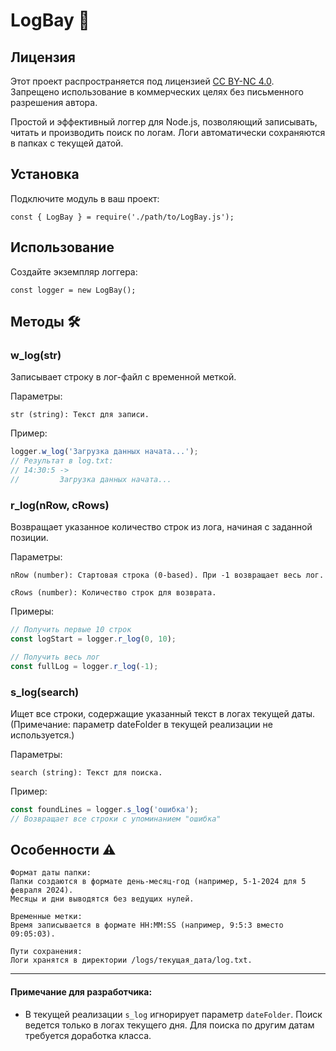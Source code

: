 # LogBay 📝

## Лицензия
Этот проект распространяется под лицензией [CC BY-NC 4.0](https://creativecommons.org/licenses/by-nc/4.0/).  
Запрещено использование в коммерческих целях без письменного разрешения автора.

Простой и эффективный логгер для Node.js, позволяющий записывать, читать и производить поиск по логам. Логи автоматически сохраняются в папках с текущей датой.

## Установка

Подключите модуль в ваш проект:

```
const { LogBay } = require('./path/to/LogBay.js');
```

## Использование

Создайте экземпляр логгера:

```
const logger = new LogBay();
```

## Методы 🛠

### w_log(str)

Записывает строку в лог-файл с временной меткой.

Параметры:

    str (string): Текст для записи.

Пример:

```javascript
logger.w_log('Загрузка данных начата...');
// Результат в log.txt:
// 14:30:5 -> 
//         Загрузка данных начата...
```

### r_log(nRow, cRows)

Возвращает указанное количество строк из лога, начиная с заданной позиции.

Параметры:

    nRow (number): Стартовая строка (0-based). При -1 возвращает весь лог.

    cRows (number): Количество строк для возврата.

Примеры:

```javascript
// Получить первые 10 строк
const logStart = logger.r_log(0, 10);

// Получить весь лог
const fullLog = logger.r_log(-1);
```

### s_log(search)

Ищет все строки, содержащие указанный текст в логах текущей даты.
(Примечание: параметр dateFolder в текущей реализации не используется.)

Параметры:

    search (string): Текст для поиска.

Пример:

```javascript
const foundLines = logger.s_log('ошибка');
// Возвращает все строки с упоминанием "ошибка"
```

## Особенности ⚠️

    Формат даты папки:
    Папки создаются в формате день-месяц-год (например, 5-1-2024 для 5 февраля 2024).
    Месяцы и дни выводятся без ведущих нулей.

    Временные метки:
    Время записывается в формате HH:MM:SS (например, 9:5:3 вместо 09:05:03).

    Пути сохранения:
    Логи хранятся в директории /logs/текущая_дата/log.txt.

---

#### Примечание для разработчика: 
- В текущей реализации `s_log` игнорирует параметр `dateFolder`. Поиск ведется только в логах текущего дня. Для поиска по другим датам требуется доработка класса.